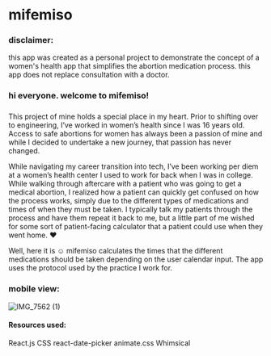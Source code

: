 # mifemiso



### disclaimer:
this app was created as a personal project to demonstrate the concept of a women's health app that simplifies the abortion medication process. this app does not replace consultation with a doctor.

### hi everyone. welcome to mifemiso!
### 

This project of mine holds a special place in my heart. Prior to shifting over to engineering, I’ve worked in women’s health since I was 16 years old. Access to safe abortions for women has always been a passion of mine and while I decided to undertake a new journey, that passion has never changed.

While navigating my career transition into tech, I’ve been working per diem at a women’s health center I used to work for back when I was in college. While walking through aftercare with a patient who was going to get a medical abortion, I realized how a patient can quickly get confused on how the process works, simply due to the different types of medications and times of when they must be taken. I typically talk my patients through the process and have them repeat it back to me, but a little part of me wished for some sort of patient-facing calculator that a patient could use when they went home. ♥️

Well, here it is ☺️ mifemiso calculates the times that the different medications should be taken depending on the user calendar input. The app uses the protocol used by the practice I work for.

### mobile view:
![IMG_7562 (1)](https://user-images.githubusercontent.com/111258832/214196095-e37eb3b8-342a-4d3e-b4a8-3df7f190459c.jpeg)



#### Resources used:
React.js
CSS
react-date-picker
animate.css
Whimsical
